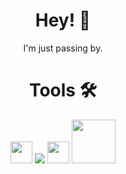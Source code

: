 <h1 align="center">Hey! 👋</h1>

<p align="center">I'm just passing by.</p>

<h1 align="center">Tools 🛠️</h1>

<p align="center">
  <!-- GITHUB -->
  <a href="https://github.com/azevedtheo/" target="_blank"><img src="https://pomf2.lain.la/f/t8ifz331.png" width="35"></a>
  <!-- GIT -->
  <a href="https://git-scm.com/" target="_blank"><img src="https://pomf2.lain.la/f/vqc17a5j.png"></a>
  <!-- VSCODE -->
  <a href="https://code.visualstudio.com/" target="_blank"><img src="https://pomf2.lain.la/f/mi971t4.png" width="35"></a>
  <!-- JAVA -->
  <a href="https://www.java.com/" target="_blank"><img src="https://pomf2.lain.la/f/s3ft9t6z.jpg" width="70"></a>
</p>

<h1 align="center"></h1>

